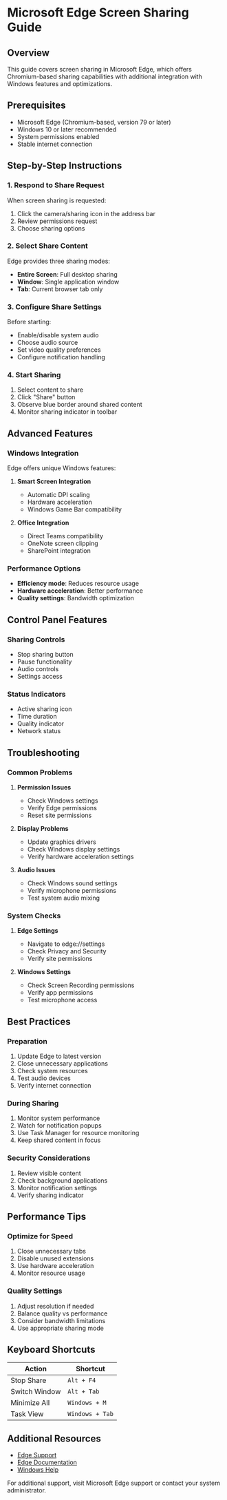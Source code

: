 # Microsoft Edge Screen Sharing Guide

## Overview

This guide covers screen sharing in Microsoft Edge, which offers Chromium-based sharing capabilities with additional integration with Windows features and optimizations.

## Prerequisites

- Microsoft Edge (Chromium-based, version 79 or later)
- Windows 10 or later recommended
- System permissions enabled
- Stable internet connection

## Step-by-Step Instructions

### 1. Respond to Share Request

When screen sharing is requested:

1. Click the camera/sharing icon in the address bar
2. Review permissions request
3. Choose sharing options

### 2. Select Share Content

Edge provides three sharing modes:

- **Entire Screen**: Full desktop sharing
- **Window**: Single application window
- **Tab**: Current browser tab only

### 3. Configure Share Settings

Before starting:
- Enable/disable system audio
- Choose audio source
- Set video quality preferences
- Configure notification handling

### 4. Start Sharing

1. Select content to share
2. Click "Share" button
3. Observe blue border around shared content
4. Monitor sharing indicator in toolbar

## Advanced Features

### Windows Integration

Edge offers unique Windows features:

1. **Smart Screen Integration**
   - Automatic DPI scaling
   - Hardware acceleration
   - Windows Game Bar compatibility

2. **Office Integration**
   - Direct Teams compatibility
   - OneNote screen clipping
   - SharePoint integration

### Performance Options

- **Efficiency mode**: Reduces resource usage
- **Hardware acceleration**: Better performance
- **Quality settings**: Bandwidth optimization

## Control Panel Features

### Sharing Controls
- Stop sharing button
- Pause functionality
- Audio controls
- Settings access

### Status Indicators
- Active sharing icon
- Time duration
- Quality indicator
- Network status

## Troubleshooting

### Common Problems

1. **Permission Issues**
   - Check Windows settings
   - Verify Edge permissions
   - Reset site permissions

2. **Display Problems**
   - Update graphics drivers
   - Check Windows display settings
   - Verify hardware acceleration settings

3. **Audio Issues**
   - Check Windows sound settings
   - Verify microphone permissions
   - Test system audio mixing

### System Checks

1. **Edge Settings**
   - Navigate to edge://settings
   - Check Privacy and Security
   - Verify site permissions

2. **Windows Settings**
   - Check Screen Recording permissions
   - Verify app permissions
   - Test microphone access

## Best Practices

### Preparation
1. Update Edge to latest version
2. Close unnecessary applications
3. Check system resources
4. Test audio devices
5. Verify internet connection

### During Sharing
1. Monitor system performance
2. Watch for notification popups
3. Use Task Manager for resource monitoring
4. Keep shared content in focus

### Security Considerations
1. Review visible content
2. Check background applications
3. Monitor notification settings
4. Verify sharing indicator

## Performance Tips

### Optimize for Speed
1. Close unnecessary tabs
2. Disable unused extensions
3. Use hardware acceleration
4. Monitor resource usage

### Quality Settings
1. Adjust resolution if needed
2. Balance quality vs performance
3. Consider bandwidth limitations
4. Use appropriate sharing mode

## Keyboard Shortcuts

| Action | Shortcut |
|--------|----------|
| Stop Share | `Alt + F4` |
| Switch Window | `Alt + Tab` |
| Minimize All | `Windows + M` |
| Task View | `Windows + Tab` |

## Additional Resources

- [Edge Support](https://support.microsoft.com/microsoft-edge)
- [Edge Documentation](https://docs.microsoft.com/microsoft-edge)
- [Windows Help](https://support.microsoft.com/windows)

For additional support, visit Microsoft Edge support or contact your system administrator.